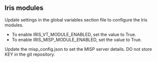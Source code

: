 ## Iris modules

Update settings in the global variables section file to configure the Iris modules. 

- To enable IRIS_VT_MODULE_ENABLED, set the value to True.
- To enable IRIS_MISP_MODULE_ENABLED, set the value to True.

Update the misp_config.json to set the MISP server details. DO not store KEY in the git repository.
